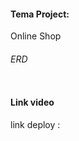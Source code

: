 <h4>Tema Project:</h4>
<p>Online Shop</p>

<h6>ERD</h6>
<img src="https://gitlab.com/SatrioWirawan/final-project/-/raw/main/public/klaver%20ERD.png" alt="" class="" width="">

<h4>Link video</h4>
<p>link deploy : <a href="oeiricky.com"> </a></p>
